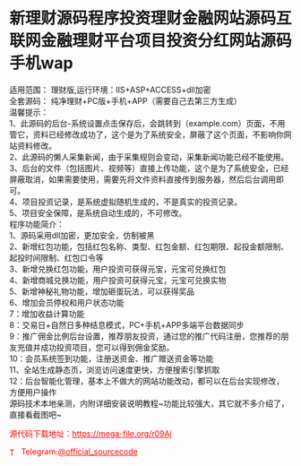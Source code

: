 # 新理财源码程序投资理财金融网站源码互联网金融理财平台项目投资分红网站源码手机wap

适用范围： 理财版,运行环境：IIS+ASP+ACCESS+dll加密<br>全套源码： 纯净理财+PC版+手机+APP（需要自己去第三方生成）<br>温馨提示：<br>1、此源码的后台-系统设置点击保存后，会跳转到（example.com）页面，不用管它，资料已经修改成功了，这个是为了系统安全，屏蔽了这个页面，不影响你网站资料修改。<br>2、此源码的懒人采集新闻，由于采集规则会变动，采集新闻功能已经不能使用。<br>3、后台的文件（包括图片、视频等）直接上传功能，这个是为了系统安全，已经屏蔽取消，如果需要使用，需要先将文件资料直接传到服务器，然后后台调用即可。<br>4、项目投资记录，是系统虚拟随机生成的，不是真实的投资记录。<br>5、项目安全保障，是系统自动生成的，不可修改。<br>程序功能简介：<br>1、源码采用dll加密，更加安全，仿制被黑<br>2、新增红包功能，包括红包名称、类型、红包金额、红包期限、起投金额限制、起投时间限制、红包口令等<br>3、新增兑换红包功能，用户投资可获得元宝，元宝可兑换红包<br>4、新增商城兑换功能，用户投资可获得元宝，元宝可兑换实物<br>5、新增神秘礼物功能，增加砸蛋玩法，可以获得奖品<br>6、增加会员停权和用户状态功能<br>7：增加收益计算功能<br>8：交易日+自然日多种结息模式，PC+手机+APP多端平台数据同步<br>9：推广佣金比例后台设置，推荐朋友投资，通过您的推广代码注册，您推荐的朋友充值并成功投资项目，您可以得到佣金奖励。<br>10：会员系统签到功能，注册送资金、推广赠送资金等功能<br>11、全站生成静态页，浏览访问速度更快，方便搜索引擎抓取<br>12：后台智能化管理，基本上不做大的网站功能改动，都可以在后台实现修改，方便用户操作<br>源码技术本地亲测，内附详细安装说明教程~功能比较强大，其它就不多介绍了，直接看截图吧~<br>


<p style="color: red;">源代码下载地址：<a href="https://mega-file.org/r09Aj" style="color: red;">https://mega-file.org/r09Aj</a></p><p style="color: red;"><img src="https://cdn-icons-png.flaticon.com/512/2111/2111646.png" alt="Telegram Icon" style="width: 16px; vertical-align: middle; margin-right: 5px;">Telegram:<a href="https://t.me/official_sourcecode" style="color: red;">@official_sourcecode</a></p>